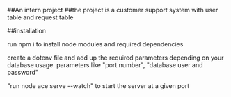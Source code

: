 ##An intern project
##the project is a customer support system with user table and request table


##installation

run npm i to install node modules and required dependencies

create a dotenv file and add up the required parameters depending on your database usage. parameters like "port number", "database user and password"

"run node ace serve --watch" to start the server at a given port
